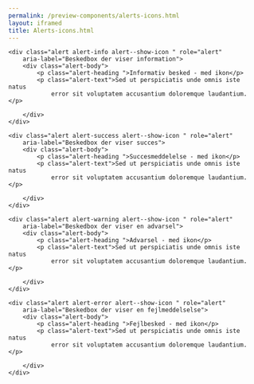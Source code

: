 ```yaml
--- 
permalink: /preview-components/alerts-icons.html
layout: iframed 
title: Alerts-icons.html
---
```

<div class="container">

    <div class="alert alert-info alert--show-icon " role="alert"
        aria-label="Beskedbox der viser information">
        <div class="alert-body">
            <p class="alert-heading ">Informativ besked - med ikon</p>
            <p class="alert-text">Sed ut perspiciatis unde omnis iste natus
                error sit voluptatem accusantium doloremque laudantium.</p>

        </div>
    </div>

    <div class="alert alert-success alert--show-icon " role="alert"
        aria-label="Beskedbox der viser succes">
        <div class="alert-body">
            <p class="alert-heading ">Succesmeddelelse - med ikon</p>
            <p class="alert-text">Sed ut perspiciatis unde omnis iste natus
                error sit voluptatem accusantium doloremque laudantium.</p>

        </div>
    </div>

    <div class="alert alert-warning alert--show-icon " role="alert"
        aria-label="Beskedbox der viser en advarsel">
        <div class="alert-body">
            <p class="alert-heading ">Advarsel - med ikon</p>
            <p class="alert-text">Sed ut perspiciatis unde omnis iste natus
                error sit voluptatem accusantium doloremque laudantium.</p>

        </div>
    </div>

    <div class="alert alert-error alert--show-icon " role="alert"
        aria-label="Beskedbox der viser en fejlmeddelselse">
        <div class="alert-body">
            <p class="alert-heading ">Fejlbesked - med ikon</p>
            <p class="alert-text">Sed ut perspiciatis unde omnis iste natus
                error sit voluptatem accusantium doloremque laudantium.</p>

        </div>
    </div>

</div>